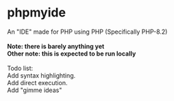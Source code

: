 # phpmyide
An "IDE" made for PHP using PHP (Specifically PHP-8.2)
<br>
<br>
<strong>Note: there is barely anything yet</strong>
<br>
<strong>Other note: this is expected to be run locally</strong>
<br>
<br>
Todo list:<br>
Add syntax highlighting.<br>
Add direct execution.<br>
Add "gimme ideas"
